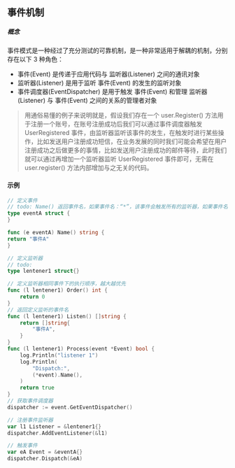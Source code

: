 ## 事件机制
##### 概念
事件模式是一种经过了充分测试的可靠机制，是一种非常适用于解耦的机制，分别存在以下 3 种角色：
- 事件(Event) 是传递于应用代码与 监听器(Listener) 之间的通讯对象
- 监听器(Listener) 是用于监听 事件(Event) 的发生的监听对象
- 事件调度器(EventDispatcher) 是用于触发 事件(Event) 和管理 监听器(Listener) 与 事件(Event) 之间的关系的管理者对象

> 用通俗易懂的例子来说明就是，假设我们存在一个 user.Register() 方法用于注册一个账号，在账号注册成功后我们可以通过事件调度器触发 UserRegistered 事件，由监听器监听该事件的发生，在触发时进行某些操作，比如发送用户注册成功短信，在业务发展的同时我们可能会希望在用户注册成功之后做更多的事情，比如发送用户注册成功的邮件等待，此时我们就可以通过再增加一个监听器监听 UserRegistered 事件即可，无需在 user.register() 方法内部增加与之无关的代码。

#### 示例
```go
// 定义事件
// todo: Name() 返回事件名，如果事件名：“*”，该事件会触发所有的监听器，如果事件名：“” 空字符，不会触发监听器
type eventA struct {
}

func (e eventA) Name() string {
return "事件A"
}

// 定义监听器
// todo: 
type lentener1 struct{}

// 定义监听器相同事件下的执行顺序，越大越优先
func (l lentener1) Order() int {
    return 0
}
// 返回定义监听的事件名
func (l lentener1) Listen() []string {
    return []string{
        "事件A",
    }
}
func (l lentener1) Process(event *Event) bool {
    log.Println("listener 1")
    log.Println(
        "Dispatch:",
        (*event).Name(),
    )
    return true
}
// 获取事件调度器
dispatcher := event.GetEventDispatcher()

// 注册事件监听器
var l1 Listener = &lentener1{}
dispatcher.AddEventListener(&l1)

// 触发事件
var eA Event = &eventA{}
dispatcher.Dispatch(&eA)

```
